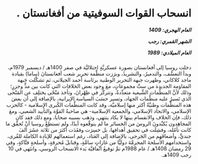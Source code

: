 <h1 dir="rtl">انسحاب القوات السوفيتية من أفغانستان .</h1>

<h5 dir="rtl">العام الهجري:  1409

الشهر القمري: رجب

العام الميلادي: 1989</h5>

<p dir="rtl">دخلت روسيا إلى أفغانستان بصورة عسكريَّةٍ احتلاليَّة في صفر 1400هـ / ديسمبر 1979م، وبدأ التعسُّف، والتدميرُ، والتشريدُ، وبرَزت منظَّمة تحرير شعب أفغانستانَ (ساما) بقيادة ماجد كلاكاني، وظهرت جبهة التحرير الوطنية برئاسة أحمد الجيلاني، ثم تشكَّلت جَبهة المقاوَمة الجديدة من ستِّ مجموعاتٍ، معَ وجود بعض الخلافات التي كانت بين مدٍّ وجزرٍ؛ وذلك لأنَّ المنظِّمات الشِّيعية متعدِّدةٌ، وتتركَّز في طِهْرانَ، وتأخذ مَنْحًى يختلِف عن المَنْحى الذي تَسيرُ عليه منظَّمات الجهاد، وتسير حسَبَ السياسة الإيرانية، بالإضافة إلى أن بعضَ هذه المنظَّمات وطنيَّةٌ أكثر منها إسلاميَّة، وقد كانت المنظَّمات الكُبرى الإسلامية - كالحزب الإسلامي، والاتحاد الإسلامي، والجمعية الإسلامية- هي صاحبةُ القوَّة والتأييد الشعبي، ومعَ ذلك، فإن الخلاف والانقسام بينها لا يكاد ينتهي، وذهب بسببه ضحايا، ومع ذلك فقد كان المجاهِدون يُكبِّدونَ الروسَ من الخسائر ما لم يتوقَّعوه أبدًا، ولم تستطِعْ روسيا أنْ تُحقِّق ما كانت تأمُله، وفشِلَت في تحقيق أهدافها، بل خسِرَت وفقَدَت أكثرَ من ثلاثة عشَرَ ألفَ جنديٍّ، وأضعافَهم من الجَرحى، بالإضافة إلى العَتاد، رغم استعمالهم للإبادة الكاملة للقُرى، واستخدامهم الأسلحةَ المحرمَّةَ دوليًّا من غازاتٍ سامَّةٍ، وقنابلَ مُحرقةٍ، وأسلحةٍ فتَّاكةٍ، وفي 29 رمضان 1408هـ / عام 1988م تمَّ توقيعُ اتِّفاقيَّة بَدء الانسحاب الروسي، وانتَهى في 10 رجب 1409هـ.</p></br>
